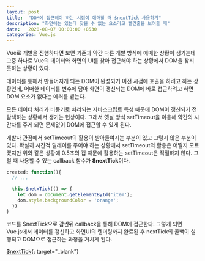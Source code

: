 ```yaml
---
layout: post
title:  "DOM에 접근해야 하는 시점이 애매할 때 $nextTick 사용하기"
description: "화면에는 있는데 찾을 수 없는 요소라고 빨간줄을 보여줄 때"
date:   2020-08-07 00:00:00 +0530
categories: Vue.js
---
```

Vue로 개발을 진행하다면 보면 기존과 약간 다른 개발 방식에 애매한 상황이 생기는데 그중 하나로 Vue의 데이터와 화면의 UI를 찾아 접근해야 하는 상황에서 DOM을 찾지 못하는 상황이 있다.  

데이터를 통해서 만들어지게 되는 DOM이 완성되기 이전 시점에 호출을 하려고 하는 상황인데, 어떠한 데이터를 변수에 담아 화면이 갱신되는 DOM에 바로 접근하려고 하면 DOM 요소가 없다는 에러를 뱉는다.  

모든 데이터 처리가 비동기로 처리되는 자바스크립트 특성 때문에 DOM이 갱신되기 전 탐색하는 상황에서 생기는 현상이다. 그래서 옛날 방식 setTimeout을 이용해 약간의 시간차를 주게 되면 문제없이 DOM에 접근할 수 있게 된다.

개발자 관점에서 setTimeout의 활용이 받아들여지는 부분이 있고 그렇지 않은 부분이 있다. 확실히 시간적 딜레이를 주어야 하는 상황에서 setTimeout의 활용은 어떨지 모르겠지만 위와 같은 상황에 0.5초의 갭 때문에 활용하는 setTimeout은 적절하지 않다. 그럴 때 사용할 수 있는 callback 함수가 **$nextTick**이다.

```js
created: function(){
  // ...

  this.$netxTick(() => {
    let dom = document.getElementById('item');
    dom.style.backgroundColor = 'orange';
  })
}
```

코드를 $nextTick으로 감싼뒤 callback을 통해 DOM에 접근한다. 그렇게 되면 Vue.js에서 데이터를 갱신하고 화면UI의 렌더링까지 완료된 후 nextTick의 콜백이 실행되고 DOM으로 접근하는 과정을 거치게 된다.

[$nextTick](https://kr.vuejs.org/v2/api/index.html#Vue-nextTick){: target="_blank"}

